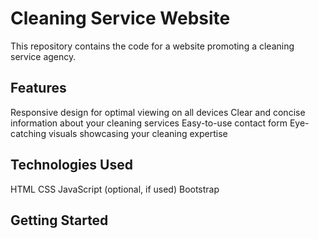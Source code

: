 # Cleaning Service Website

This repository contains the code for a website promoting a cleaning service agency.

## Features

Responsive design for optimal viewing on all devices
Clear and concise information about your cleaning services
Easy-to-use contact form
Eye-catching visuals showcasing your cleaning expertise
## Technologies Used

HTML
CSS
JavaScript (optional, if used)
Bootstrap
## Getting Started
